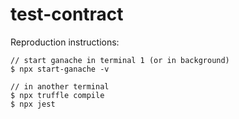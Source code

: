 # test-contract

Reproduction instructions:
```
// start ganache in terminal 1 (or in background)
$ npx start-ganache -v

// in another terminal
$ npx truffle compile
$ npx jest

